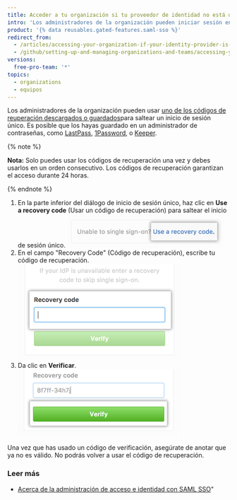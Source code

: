 ```yaml
---
title: Acceder a tu organización si tu proveedor de identidad no está disponible
intro: 'Los administradores de la organización pueden iniciar sesión en {% data variables.product.product_name %} incluso si su proveedor de identidad no está disponible al saltear el inicio de sesión único y usar sus códigos de recuperación.'
product: '{% data reusables.gated-features.saml-sso %}'
redirect_from:
  - /articles/accessing-your-organization-if-your-identity-provider-is-unavailable
  - /github/setting-up-and-managing-organizations-and-teams/accessing-your-organization-if-your-identity-provider-is-unavailable
versions:
  free-pro-team: '*'
topics:
  - organizations
  - equipos
---
```


Los administradores de la organización pueden usar [uno de los códigos de reuperación descargados o guardados](/articles/downloading-your-organization-s-saml-single-sign-on-recovery-codes)para saltear un inicio de sesión único. Es posible que los hayas guardado en un administrador de contraseñas, como [LastPass](https://lastpass.com/), [1Password](https://1password.com/), o [Keeper](https://keepersecurity.com/).

{% note %}

**Nota:** Solo puedes usar los códigos de recuperación una vez y debes usarlos en un orden consecutivo. Los códigos de recuperación garantizan el acceso durante 24 horas.

{% endnote %}

1. En la parte inferior del diálogo de inicio de sesión único, haz clic en **Use a recovery code** (Usar un código de recuperación) para saltear el inicio de sesión único. ![Enlace para ingresar tu código de recuperación](/assets/images/help/saml/saml_use_recovery_code.png)
2. En el campo "Recovery Code" (Código de recuperación), escribe tu código de recuperación. ![Código para ingresar tu código de recuperación](/assets/images/help/saml/saml_recovery_code_entry.png)
3. Da clic en **Verificar**. ![Botón para verificar tu código de recuperación](/assets/images/help/saml/saml_verify_recovery_codes.png)

Una vez que has usado un código de verificación, asegúrate de anotar que ya no es válido. No podrás volver a usar el código de recuperación.

### Leer más

- [Acerca de la administración de acceso e identidad con SAML SSO](/articles/about-identity-and-access-management-with-saml-single-sign-on)"
